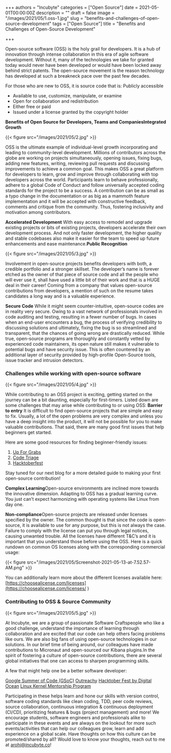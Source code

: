 +++
authors = "Incubyte"
categories = ["Open Source"]
date = 2021-05-01T00:00:00Z
description = ""
draft = false
image = "/images/2021/05/1.oss-1.jpg"
slug = "benefits-and-challenges-of-open-source-development"
tags = ["Open Source"]
title = "Benefits and Challenges of Open-Source Development"

+++


Open-source software (OSS) is the holy grail for developers. It is a hub of innovation through intense collaboration in this era of agile software development. Without it, many of the technologies we take for granted today would never have been developed or would have been locked away behind strict patents. The open-source movement is the reason technology has developed at such a breakneck pace over the past few decades.

For those who are new to OSS, it is source code that is: Publicly accessible

* Available to use, customize, manipulate, or examine
* Open for collaboration and redistribution
* Either free or paid
* Issued under a license granted by the copyright holder

**Benefits of Open Source for Developers, Teams and Companies********Integrated Growth******

{{< figure src="/images/2021/05/2.jpg" >}}

OSS is the ultimate example of individual-level growth incorporating and leading to community-level development. Millions of contributors across the globe are working on projects simultaneously, opening issues, fixing bugs, adding new features, writing, reviewing pull requests and discussing improvements to achieve a common goal. This makes OSS a great platform for developers to learn, grow and improve through collaborating with top developers across the world. Participants learn to behave professionally, adhere to a global Code of Conduct and follow universally accepted coding standards for the project to be a success.   A contribution can be as small as a typo change in the documentation or as big as a mammoth feature implementation and it will be accepted with constructive feedback, comments and critique from the community. Thus, fostering inclusivity and motivation among contributors.

******Accelerated Development****** With easy access to remodel and upgrade existing projects or bits of existing projects, developers accelerate their own development process. And not only faster development, the higher quality and stable codebases also make it easier for the team to speed up future enhancements and ease maintenance.******Public Recognition******

{{< figure src="/images/2021/05/3.jpg" >}}

Involvement in open-source projects benefits developers with both, a credible portfolio and a stronger skillset. The developer’s name is forever etched as the owner of that piece of source code and all the people who will ever use it, shall have used a little bit of their work and that is a HUGE deal in their career!   Coming from a company that values open-source contributions from developers, a mention of such on the resume takes candidates a long way and is a valuable experience.

******Secure Code****** While it might seem counter-intuitive, open-source codes are in reality very secure. Owing to a vast network of professionals involved in code auditing and testing, resulting in a fewer number of bugs. In cases when an end-user encounters a bug, the process of verifying credibility to discussing solutions and ultimately, fixing the bug is so streamlined and transparent, that the chances of going wrong are drastically reduced.   While true, open-source programs are thoroughly and constantly vetted by experienced code maintainers, its open nature still makes it vulnerable to potential bugs and have security issue. This is often countered by an additional layer of security provided by high-profile Open-Source tools, issue tracker and intrusion detectors.

### Challenges while working with open-source software

{{< figure src="/images/2021/05/4.jpg" >}}

While contributing to an OSS project is exciting, getting started on the journey can be a bit daunting, especially for first-timers. Listed down are some challenges that may arise while contributing to or using OSS:  **Barrier to entry**  It is difficult to find open-source projects that are simple and easy to fix. Usually, a lot of the open problems are very complex and unless you have a deep insight into the product, it will not be possible for you to make valuable contributions. That said, there are many good first issues that help beginners get started.

Here are some good resources for finding beginner-friendly issues:

1. [Up For Grabs](https://up-for-grabs.net/#/)
2. [Code Triage](https://www.codetriage.com)
3. [Hacktoberfest](https://hacktoberfest.digitalocean.com)

Stay tuned for our next blog for a more detailed guide to making your first open-source contribution!

**Complex Learning**Open-source environments are inclined more towards the innovative dimension. Adapting to OSS has a gradual learning curve. You just can’t expect harmonizing with operating systems like Linux from day one.

**Non-compliance**Open-source projects are released under licenses specified by the owner. The common thought is that since the code is open-source, it is available to use for any purpose, but this is not always the case. Failure to comply with the license can put you through legal notices, causing unwanted trouble. All the licenses have different T&C’s and it is important that you understand those before using the OSS.   Here is a quick rundown on common OS licenses along with the corresponding commercial usage:

{{< figure src="/images/2021/05/Screenshot-2021-05-13-at-7.52.57-AM.png" >}}

You can additionally learn more about the different licenses available here: [https://choosealicense.com/licenses](https://choosealicense.com/licenses/ )

### Contributing to OSS & Source Community

{{< figure src="/images/2021/05/5.jpg" >}}

At Incubyte, we are a group of passionate Software Craftspeople who like a good challenge, understand the importance of learning through collaboration and are excited that our code can help others facing problems like ours. We are also big fans of using open-source technologies in our solutions. In our brief time of being around, our colleagues have made contributions to Micronaut and open-sourced our Kibana plugins.In the spirit of fostering a culture of open-source contributions, there are several global initiatives that one can access to sharpen programming skills.

A few that might help one be a better software developer:

[Google Summer of Code (GSoC)](https://summerofcode.withgoogle.com) [Outreachy](https://www.outreachy.org)  [Hacktober Fest by Digital Ocean](https://hacktoberfest.digitalocean.com) [Linux Kernel Mentorship Program](https://www.linuxfoundation.org/en/about/diversity-inclusivity/mentorship/)

Participating in these helps learn and hone our skills with version control, software coding standards like clean coding, TDD, peer code reviews, source collaboration, continuous integration & continuous deployment (CI/CD), prioritizing features & bugs (project management) and more!   We encourage students, software engineers and professionals alike to participate in these events and are always on the lookout for more such events/activities that can help our colleagues grow, learn and add experience on a global scale.   Have thoughts on how this culture can be promoted/shared by all? Would love to know your thoughts, reach out to me at [arohi@incubyte.co](/benefits-and-challenges-of-open-source-development-4/arohi@incubyte.co)!

